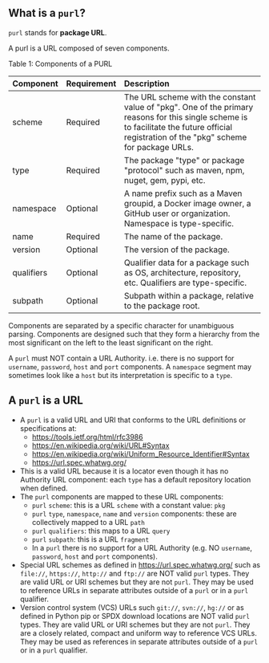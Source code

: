 ## What is a ``purl``?

``purl`` stands for **package URL**.

A purl is a URL composed of seven components.

Table 1: Components of a PURL

| Component  | Requirement | Description|
| ---------- | ----------- |:------------------------------------------------------ |
| scheme     | Required    | The URL scheme with the constant value of "pkg". One of the primary reasons for this single scheme is to facilitate the future official registration of the "pkg" scheme for package URLs. |
| type       | Required    | The package "type" or package "protocol" such as maven, npm, nuget, gem, pypi, etc. |
| namespace  | Optional    | A name prefix such as a Maven groupid, a Docker image owner, a GitHub user or organization. Namespace is type-specific. |
| name       | Required    | The name of the package. |
| version    | Optional    | The version of the package.  |
| qualifiers | Optional    | Qualifier data for a package such as OS, architecture, repository, etc. Qualifiers are type-specific. |
| subpath    | Optional    | Subpath within a package, relative to the package root. |

Components are separated by a specific character for unambiguous parsing. Components are designed such that they form a hierarchy from the most significant on the left to the least significant on the right.

A ``purl`` must NOT contain a URL Authority. i.e. there is no support for ``username``, ``password``, ``host`` and ``port`` components. A ``namespace`` segment may sometimes look like a ``host`` but its interpretation is specific to a ``type``.

## A ``purl`` is a URL

- A ``purl`` is a valid URL and URI that conforms to the URL definitions or
  specifications at:
  - https://tools.ietf.org/html/rfc3986
  - https://en.wikipedia.org/wiki/URL#Syntax
  - https://en.wikipedia.org/wiki/Uniform_Resource_Identifier#Syntax
  - https://url.spec.whatwg.org/
- This is a valid URL because it is a locator even though it has no Authority
  URL component: each ``type`` has a default repository location when defined.
- The ``purl`` components are mapped to these URL components:
  - ``purl`` ``scheme``: this is a URL ``scheme`` with a constant value: ``pkg``
  - ``purl`` ``type``, ``namespace``, ``name`` and ``version`` components: these are
    collectively mapped to a URL ``path``
  - ``purl`` ``qualifiers``: this maps to a URL ``query``
  - ``purl`` ``subpath``: this is a URL ``fragment``
  - In a ``purl`` there is no support for a URL Authority (e.g. NO
    ``username``, ``password``, ``host`` and ``port`` components).
- Special URL schemes as defined in https://url.spec.whatwg.org/ such as
  ``file://``, ``https://``, ``http://`` and ``ftp://`` are NOT valid ``purl`` types.
  They are valid URL or URI schemes but they are not ``purl``.
  They may be used to reference URLs in separate attributes outside of a ``purl``
  or in a ``purl`` qualifier.
- Version control system (VCS) URLs such ``git://``, ``svn://``, ``hg://`` or as
  defined in Python pip or SPDX download locations are NOT valid ``purl`` types.
  They are valid URL or URI schemes but they are not ``purl``.
  They are a closely related, compact and uniform way to reference VCS URLs.
  They may be used as references in separate attributes outside of a ``purl`` or
  in a ``purl`` qualifier.
